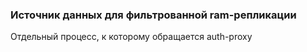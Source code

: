 ### Источник данных для фильтрованной ram-репликации
Отдельный процесс, к которому обращается auth-proxy
